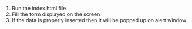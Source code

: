 1. Run the index.html file
2. Fill the form displayed on the screen
3. If the data is properly inserted then it will be popped up on alert window
